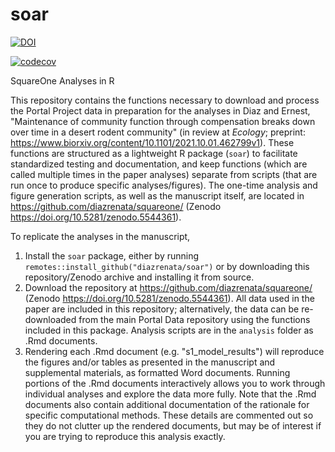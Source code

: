 # soar



[![DOI](https://zenodo.org/badge/351215359.svg)](https://zenodo.org/badge/latestdoi/351215359)


[![codecov](https://codecov.io/gh/diazrenata/soar/branch/main/graph/badge.svg?token=COY191G22L)](https://codecov.io/gh/diazrenata/soar)

SquareOne Analyses in R

This repository contains the functions necessary to download and process the Portal Project data in preparation for the analyses in Diaz and Ernest, "Maintenance of community function through compensation breaks down over time in a desert rodent community" (in review at *Ecology*; preprint: https://www.biorxiv.org/content/10.1101/2021.10.01.462799v1). These functions are structured as a lightweight R package (`soar`) to facilitate standardized testing and documentation, and keep functions (which are called multiple times in the paper analyses) separate from scripts (that are run once to produce specific analyses/figures). The one-time analysis and figure generation scripts, as well as the manuscript itself, are located in https://github.com/diazrenata/squareone/ (Zenodo https://doi.org/10.5281/zenodo.5544361). 

To replicate the analyses in the manuscript, 

1. Install the `soar` package, either by running `remotes::install_github("diazrenata/soar")` or by downloading this repository/Zenodo archive and installing it from source.
2. Download the repository at https://github.com/diazrenata/squareone/ (Zenodo https://doi.org/10.5281/zenodo.5544361). All data used in the paper are included in this repository; alternatively, the data can be re-downloaded from the main Portal Data repository using the functions included in this package. Analysis scripts are in the `analysis` folder as .Rmd documents. 
3. Rendering each .Rmd document (e.g. "s1_model_results") will reproduce the figures and/or tables as presented in the manuscript and supplemental materials, as formatted Word documents. Running portions of the .Rmd documents interactively allows you to work through individual analyses and explore the data more fully. Note that the .Rmd documents also contain additional documentation of the rationale for specific computational methods. These details are commented out so they do not clutter up the rendered documents, but may be of interest if you are trying to reproduce this analysis exactly. 
